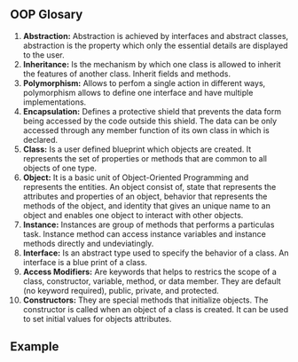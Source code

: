 ## OOP Glosary
1. <b>Abstraction:</b> Abstraction is achieved by interfaces and abstract classes, abstraction is the property which only the essential details are displayed to the user. 
2. <b>Inheritance:</b> Is the mechanism by which one class is allowed to inherit the features of another class. Inherit fields and methods. 
3. <b>Polymorphism:</b> Allows to perfom a single action in different ways, polymorphism allows to define one interface and have multiple implementations. 
4. <b>Encapsulation:</b> Defines a protective shield that prevents the data form being accessed by the code outside this shield. The data can be only accessed through any member function of its own class in which is declared.  
5. <b>Class:</b> Is a user defined blueprint which objects are created. It represents the set of properties or methods that are common to all objects of one type. 
6. <b>Object:</b> It is a basic unit of Object-Oriented Programming and represents the entities. An object consist of, state that represents the attributes and properties of an object, behavior that represents the methods of the object, and identity that gives an unique name to an object and enables one object to interact with other objects. 
7. <b>Instance:</b>  Instances are group of methods that performs a particulas task. Instance method can access instance variables and instance methods directly and undeviatingly. 
8. <b>Interface:</b> Is an abstract type used to specify the behavior of a class. An interface is a blue print of a class.
9. <b>Access Modifiers:</b> Are keywords that helps to restrics the scope of a class, constructor, variable,  method, or data member. They are default (no keyword required), public, private, and protected.
10. <b>Constructors:</b> They are special methods that initialize objects. The constructor is called when an object of a class is created. It can be used to set initial values for objects attributes. 

## Example
